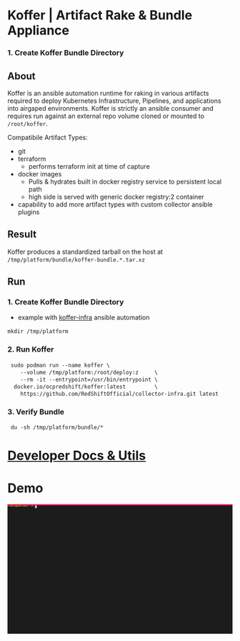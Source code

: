 # Koffer | Artifact Rake & Bundle Appliance
### 1. Create Koffer Bundle Directory
## About
Koffer is an ansible automation runtime for raking in various artifacts required 
to deploy Kubernetes Infrastructure, Pipelines, and applications into airgaped 
environments. Koffer is strictly an ansible consumer and requires run against an 
external repo volume cloned or mounted to `/root/koffer`.

Compatibile Artifact Types:
  - git
  - terraform 
    - performs terraform init at time of capture
  - docker images
    - Pulls & hydrates built in docker registry service to persistent local path
    - high side is served with generic docker registry:2 container
  - capability to add more artifact types with custom collector ansible plugins

## Result
Koffer produces a standardized tarball on the host at `/tmp/platform/bundle/koffer-bundle.*.tar.xz`

## Run
### 1. Create Koffer Bundle Directory
  - example with [koffer-infra](https://github.com/RedShiftOfficial/collector-infra) ansible automation
```
mkdir /tmp/platform
```
### 2. Run Koffer
```
 sudo podman run --name koffer \
    --volume /tmp/platform:/root/deploy:z     \
    --rm -it --entrypoint=/usr/bin/entrypoint \
  docker.io/ocpredshift/koffer:latest         \
    https://github.com/RedShiftOfficial/collector-infra.git latest
```
### 3. Verify Bundle
```
 du -sh /tmp/platform/bundle/*
```
# [Developer Docs & Utils](./dev)
# Demo
![bundle](./web/bundle.svg)
